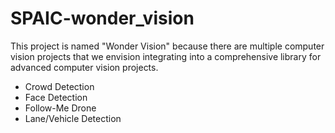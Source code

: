 # SPAIC-wonder_vision

This project is named "Wonder Vision" because there are multiple computer vision projects that we envision integrating into a comprehensive library for advanced computer vision projects.

* Crowd Detection
* Face Detection
* Follow-Me Drone
* Lane/Vehicle Detection
